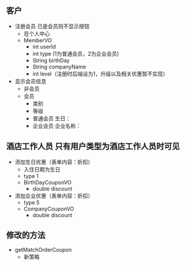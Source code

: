 ## 客户
- 注册会员 已是会员则不显示按钮
    - 在个人中心
    - MemberVO
        - int userId
        - int type (1为普通会员，2为企业会员)
        - String birthDay
        - String companyName
        - int level（注册时后端设为1，升级以及相关优惠暂不实现）
- 显示会员信息
    - 非会员
    - 会员
        - 类别
        - 等级
        - 普通会员 生日：
        - 企业会员 企业名称：

## 酒店工作人员 只有用户类型为酒店工作人员时可见
- 添加生日优惠（表单内容：折扣）
    - 入住日期为生日
    - type 1
    - BirthDayCouponVO
        - double discount
- 添加企业优惠（表单内容：折扣）
    - type 5
    - CompanyCouponVO
        - double discount
        
## 修改的方法
- getMatchOrderCoupon
    - 新策略


